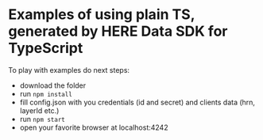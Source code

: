 # Examples of using plain TS, generated by HERE Data SDK for TypeScript

To play with examples do next steps:

* download the folder
* run `npm install`
* fill config.json with you credentials (id and secret) and clients data (hrn, layerId etc.)
* run `npm start`
* open your favorite browser at localhost:4242
